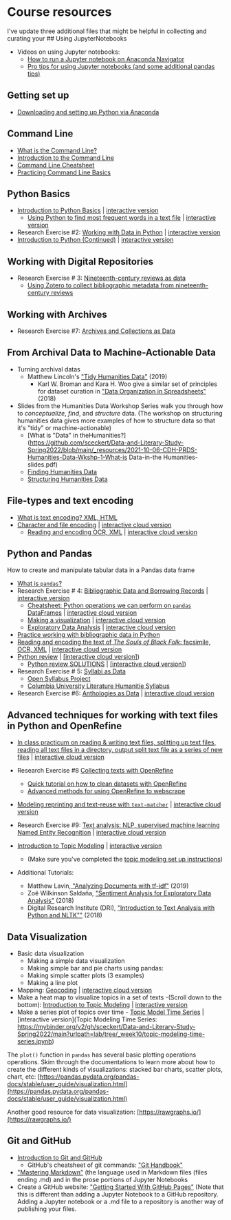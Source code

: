 # Course resources

I've update three additional files that might be helpful in collecting and curating your ## Using JupyterNotebooks

- Videos on using Jupyter notebooks:
	- [How to run a Jupyter notebook on Anaconda Navigator](https://princeton.zoom.us/rec/share/1uLtbi2UisC7Pl3ahYY8ZPEOpEvmV1xQpnPFVtze6DLDL9jrSQLEqZvlWx2r1XZT.7t57DUBTKoWewi-a?startTime=1614894075000)
	- [Pro tips for using Jupyter notebooks (and some additional pandas tips)](https://princeton.zoom.us/rec/share/I7cTIhAELXlhL1mBVjuO12oYSFhy6g_ODaKPR_f23QEy5XXua-qzk2e_EwAwCkVh.Wrkvl1Em98fRXe1j?startTime=1614896446000)

## Getting set up

- [Downloading and setting up Python via Anaconda](https://github.com/sceckert/Data-and-Literary-Study-Spring2022/blob/main/_week1/exercise-1.md#part-2-installations)

## Command Line

- [What is the Command Line?](https://github.com/sceckert/Data-and-Literary-Study-Spring2022/blob/main/_week1/exercise-1.md#what-is-the-command-line)
- [Introduction to the Command Line](https://github.com/sceckert/Data-and-Literary-Study-Spring2022/blob/main/_week1/introduction-to-the-command-line.md)
- [Command Line Cheatsheet](https://github.com/sceckert/Data-and-Literary-Study-Spring2022/blob/main/_week1/command-line-cheat-sheet.md)
- [Practicing Command Line Basics](https://github.com/sceckert/Data-and-Literary-Study-Spring2022/blob/main/_week1/exercise-1.md#1b-command-line-basics)

## Python Basics


- [Introduction to Python Basics](https://github.com/sceckert/Data-and-Literary-Study-Spring2022/blob/main/_week2/introduction-to-python.ipynb) | [interactive version](https://mybinder.org/v2/gh/sceckert/Data-and-Literary-Study-Spring2022/main?urlpath=lab/tree/_week2/introduction-to-python.ipynb)
	- [Using Python to find most frequent words in a text file](https://github.com/sceckert/Data-and-Literary-Study-Spring2022/blob/main/_week2/introduction-to-python.ipynb) | [interactive version](https://mybinder.org/v2/gh/sceckert/Data-and-Literary-Study-Spring2022/main?urlpath=lab/tree/_week2/introduction-to-python.ipynb) 
- Research Exercise #2: [Working with Data in Python](https://github.com/sceckert//Data-and-Literary-Study-Spring20222/blob/main/_week2/research-exercise-2.ipynb) | [interactive version](https://mybinder.org/v2/gh/sceckert/Data-and-Literary-Study-Spring2022/main?urlpath=lab/tree/_week2/research-exercise-2.ipynb)
- [Introduction to Python (Continued)](https://github.com/sceckert/Data-and-Literary-Study-Spring2022/blob/main/_week2/introduction-to-python-continued.ipynb) | [interactive version](https://mybinder.org/v2/gh/sceckert/Data-and-Literary-Study-Spring2022/main?urlpath=lab/tree/_week2/introduction-to-python-continued.ipynb) 


## Working with Digital Repositories

- Research Exercise # 3: [Nineteenth-century reviews as data](https://github.com/sceckert/Data-and-Literary-Study-Spring2022/blob/main/_week3/research-exercise-3.md)
	- [Using Zotero to collect bibliographic metadata from nineteenth-century reviews](https://github.com/sceckert/Data-and-Literary-Study-Spring2022/blob/main/_week3/research-exercise-3.md#part-2-collecting-metadata-from-19th-century-reviews)


## Working with Archives

- Research Exercise #7: [Archives and Collections as Data](https://github.com/sceckert/Data-and-Literary-Study-Spring2022/blob/main/_week7/research-exercise-7.md)

## From Archival Data to Machine-Actionable Data

- Turning archival datas
	- Matthew Lincoln's ["Tidy Humanities Data"](https://matthewlincoln.net/tidy-dh-data/tidy-dh-data.pdf) (2019)
		- Karl W. Broman and Kara H. Woo give a similar set of principles for dataset curation in ["Data Organization in Spreadsheets"](https://www-tandfonline-com.ezproxy.princeton.edu/doi/full/10.1080/00031305.2017.1375989) (2018)
- Slides from the Humanities Data Workshop Series walk you through how to *conceptualize*, *find*, and *structure* data. (The workshop on structuring humanities data gives more examples of how to structure data so that it's "tidy" or machine-actionable)
	- [What is "Data" in theHumanities?](https://github.com/sceckert/Data-and-Literary-Study-Spring2022/blob/main/_resources/2021-10-06-CDH-PRDS-Humanities-Data-Wkshp-1-What-is Data-in-the Humanities-slides.pdf)
	- [Finding Humanities Data](2021-11-03-CDH-PRDS-Humanities-Data-Wkshp-2-Finding-Humanities-Data-slides.pdf)
	- [Structuring Humanities Data](2021-12-01-CDH-PRDS-Humanities-Data-Wkshp-3-Structuring-Humanities-Data-slides.pdf)

## File-types and text encoding

- [What is text encoding? XML, HTML](https://sceckert.github.io/presentations/slides/Data-Lit-wk5-mon.html#/)
- [Character and file encoding](https://github.com/sceckert/Data-and-Literary-Study-Spring2022/blob/main/_week5/in-class-practicum-mon-wk5.ipynb) | [interactive cloud version](https://mybinder.org/v2/gh/sceckert/Data-and-Literary-Study-Spring2022/main?urlpath=lab/tree/_week5/in-class-practicum-mon-wk5.ipynb)
	- [Reading and encoding OCR, XML](https://github.com/sceckert/Data-and-Literary-Study-Spring2022/blob/main/_week5/in-class-practicum-mon-wk5.ipynb) | [interactive cloud version](https://mybinder.org/v2/gh/sceckert/Data-and-Literary-Study-Spring2022/main?urlpath=lab/tree/_week5/in-class-practicum-mon-wk5.ipynb)



## Python and Pandas

How to create and manipulate tabular data in a Pandas data frame

- [What is `pandas`?](https://github.com/sceckert/Data-and-Literary-Study-Spring2022/blob/main/_week4/research-exercise-4.ipynb)
- Research Exercise # 4: [Bibliographic Data and Borrowing Records](https://github.com/sceckert/Data-and-Literary-Study-Spring2022/blob/main/_week4/research-exercise-4.ipynb) | [interactive version](https://mybinder.org/v2/gh/sceckert/Data-and-Literary-Study-Spring2022/main?urlpath=lab/tree/_week4/research-exercise-4.ipynb)
	- [Cheatsheet: Python operations we can perform on `pandas` DataFrames](https://github.com/sceckert/Data-and-Literary-Study-Spring2022/blob/main/_week4/research-exercise-4.ipynb) | [interactive cloud version](https://mybinder.org/v2/gh/sceckert/Data-and-Literary-Study-Spring2022/main?urlpath=lab/tree/_week4/research-exercise-4.ipynb)
	- [Making a visualization](https://github.com/sceckert/Data-and-Literary-Study-Spring2022/blob/main/_week4/research-exercise-4.ipynb) | [interactive cloud version](https://mybinder.org/v2/gh/sceckert/Data-and-Literary-Study-Spring2022/main?urlpath=lab/tree/_week4/research-exercise-4.ipynb)
	- [Exploratory Data Analysis](https://github.com/sceckert/Data-and-Literary-Study-Spring2022/blob/main/_week4/research-exercise-4.ipynb) | [interactive cloud version](https://mybinder.org/v2/gh/sceckert/Data-and-Literary-Study-Spring2022/main?urlpath=lab/tree/_week4/research-exercise-4.ipynb)
- [Practice working with bibliographic data in Python](https://github.com/sceckert/Data-and-Literary-Study-Spring2022/blob/main/_week4/research-exercise-4.ipynb) 
-  [Reading and encoding the text of *The Souls of Black Folk*: facsimile, OCR, XML](https://github.com/sceckert/Data-and-Literary-Study-Spring2022/blob/main/_week5/in-class-practicum-mon-wk5.ipynb) | [interactive cloud version](https://mybinder.org/v2/gh/sceckert/Data-and-Literary-Study-Spring2022/main?urlpath=lab/tree/_week5/in-class-practicum-mon-wk5.ipynb)
-  [Python review](https://github.com/sceckert/Data-and-Literary-Study-Spring2022/blob/main/_week5/in-class-practicum-wed-wk5.ipynb) | [[interactive cloud version]](https://mybinder.org/v2/gh/sceckert/Data-and-Literary-Study-Spring2022/main?urlpath=lab/tree/_week5/in-class-practicum-wed-wk5.ipynb)) 
	-  [Python review SOLUTIONS](https://github.com/sceckert/Data-and-Literary-Study-Spring2022/blob/main/_week5/in-class-practicum-wed-wk5-solutions.ipynb) | [[interactive cloud version]](https://mybinder.org/v2/gh/sceckert/Data-and-Literary-Study-Spring2022/main?urlpath=lab/tree/_week5/in-class-practicum-wed-wk5-solutions.ipynb))
- Research Exercise # 5: [Syllabi as Data](https://github.com/sceckert/Data-and-Literary-Study-Spring2022/blob/main/_week5/research-exercise-5.md)
	- [Open Syllabus Project](https://github.com/sceckert/Data-and-Literary-Study-Spring2022/blob/main/_week5/research-exercise-5.md#1-the-souls-of-black-folks-in-the-open-syllabus-project)
	- [Columbia University Literature Humanitie Syllabus](https://github.com/sceckert/Data-and-Literary-Study-Spring2022/blob/main/_week5/research-exercise-5.md#2-columbia-universitys-literature-humanities-syllabus-1937-2020)
- Research Exercise #6: [Anthologies as Data](https://github.com/sceckert/Data-and-Literary-Study-Spring2022/blob/main/_week6/research-exercise-6.ipynb) | [interactive cloud version](https://mybinder.org/v2/gh/sceckert/Data-and-Literary-Study-Spring2022/main?urlpath=lab/tree/_week6/research-exercise-6.ipynb)

## Advanced techniques for working with text files in Python and OpenRefine

- [In class practicum on reading & writing text files, splitting up text files, reading all text files in a directory, output split text file as a series of new files](https://github.com/sceckert/Data-and-Literary-Study-Spring2022/blob/main/_week6/in-class-practicum-wk6-wed.ipynb) | [interactive cloud version](https://mybinder.org/v2/gh/sceckert/Data-and-Literary-Study-Spring2022/main?urlpath=lab/tree/_week6/in-class-practicum-wk6-wed.ipynb)

-  Research Exercise #8 [Collecting texts with OpenRefine](https://github.com/sceckert/Data-and-Literary-Study-Spring2022/blob/main/_week8/research-exercise-8.md)
	-  [Quick tutorial on how to clean datasets with OpenRefine](https://github.com/sceckert/Data-and-Literary-Study-Spring2022/blob/main/_week6/preparing-for-webscraping-and-openrefine.md#using-openrefine)
	-  [Advanced methods for using OpenRefine to webscrape](https://github.com/sceckert/Data-and-Literary-Study-Spring2022/blob/main/_week6/advanced-tips-for-webscraping.md#using-openrefine-for-webscraping-advanced-tips)

-  [Modeling reprinting and text-reuse with `text-matcher`](https://github.com/sceckert/Data-and-Literary-Study-Spring2022/blob/main/_week8/in-class-practicum-wk8-wed.ipynb) | [interactive cloud version](https://mybinder.org/v2/gh/sceckert/Data-and-Literary-Study-Spring2022/main?urlpath=lab/tree/_week8/in-class-practicum-wk8-wed.ipynb)

- Research Exercise #9: [Text analysis: NLP, supervised machine learning Named Entity Recognition](https://github.com/sceckert/Data-and-Literary-Study-Spring2022/blob/main/_week9/research-exercise-9.ipynb) |  [interactive cloud version](https://mybinder.org/v2/gh/sceckert/Data-and-Literary-Study-Spring2022/main?urlpath=lab/tree/_week9/research-exercise-9.ipynb)


- [Introduction to Topic Modeling](https://github.com/sceckert/Data-and-Literary-Study-Spring2022/blob/main/_week10/introduction-to-topic-modeling.ipynb) | [interactive version](https://mybinder.org/v2/gh/sceckert/Data-and-Literary-Study-Spring2022/main?urlpath=lab/tree/_week10/introduction-to-topic-modeling.ipynb)
	- (Make sure you've completed the [topic modeling set up instructions](https://github.com/sceckert/Data-and-Literary-Study-Spring2022/blob/main/_week10/topic-modeling-set-up-instructions.md))

- Additional Tutorials:
	- Matthew Lavin,[ "Analyzing Documents with tf-idf"](https://programminghistorian.org/en/lessons/analyzing-documents-with-tfidf) (2019)
	- Zoë Wilkinson Saldaña, ["Sentiment Analysis for Exploratory Data Analysis"](https://programminghistorian.org/en/lessons/sentiment-analysis) (2018)
	- Digital Research Institute (DRI), ["Introduction to Text Analysis with Python and NLTK""](https://github.com/DHRI-Curriculum/text-analysis) (2018)




## Data Visualization

- Basic data visualization
	- Making a simple data visualization
	- Making simple bar and pie charts using pandas:
	- Making simple scatter plots (3 examples)
	- Making a line plot
- Mapping: [Geocoding](https://github.com/sceckert/Data-and-Literary-Study-Spring2022/blob/main/_week9/in-class-practicum-wk9-wed.ipynb) | [interactive cloud version](https://mybinder.org/v2/gh/sceckert/Data-and-Literary-Study-Spring2022/main?urlpath=lab/tree/_week9/in-class-practicum-wk9-wed.ipynb)
-  Make a heat map to visualize topics in a set of texts -(Scroll down to the bottom): [Introduction to Topic Modeling](https://github.com/sceckert/Data-and-Literary-Study-Spring2022/blob/main/_week10/introduction-to-topic-modeling.ipynb) | [interactive version](https://mybinder.org/v2/gh/sceckert/Data-and-Literary-Study-Spring2022/main?urlpath=lab/tree/_week9/introduction-to-topic-modeling.ipynb) 
- Make a series plot of topics over time - [Topic Model Time Series](https://github.com/sceckert/Data-and-Literary-Study-Spring2022/blob/main/_week10/topic-modeling-time-series.ipynb) | [interactive version](Topic Modeling Time Series: https://mybinder.org/v2/gh/sceckert/Data-and-Literary-Study-Spring2022/main?urlpath=lab/tree/_week10/topic-modeling-time-series.ipynb)

The `plot()`  function in `pandas` has several basic plotting operations operations. Skim through the documentations to learn more about how to create the different kinds of visualizations: stacked bar charts, scatter plots, chart, etc: [https://pandas.pydata.org/pandas-docs/stable/user_guide/visualization.html](https://pandas.pydata.org/pandas-docs/stable/user_guide/visualization.html)

Another good resource for data visualization: [https://rawgraphs.io/](https://rawgraphs.io/)

## Git and GitHub

- [Introduction to Git and GitHub](https://github.com/sceckert/Data-and-Literary-Study-Spring2022/blob/main/_resources/introduction-to-git-and-github.md)
	- GitHub's cheatsheet of git commands: ["Git Handbook"](https://guides.github.com/introduction/git-handbook/)
- ["Mastering Markdown"](https://guides.github.com/features/mastering-markdown/) (the language used in Markdown files (files ending .md) and in the prose portions of Jupyter Notebooks
- Create a GitHub website: ["Getting Started With GitHub Pages"](https://guides.github.com/features/pages/) (Note that this is different than adding a Jupyter Notebook to a GitHub repository. Adding a Jupyter notebook or a .md file to a repository is another way of publishing your files.

